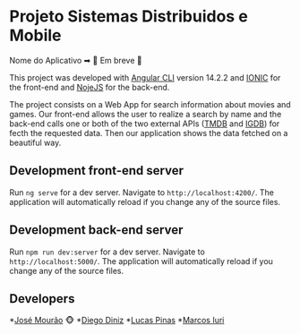 # Projeto Sistemas Distribuidos e Mobile

Nome do Aplicativo ➡ :construction:  Em breve :construction:

This project was developed with [Angular CLI](https://github.com/angular/angular-cli) version 14.2.2 and [IONIC](https://ionicframework.com/) for the front-end and [NojeJS](https://nodejs.org/en/) for the back-end.

The project consists on a Web App for search information about movies and games. Our front-end allows the user to realize a search by name and the back-end calls one or both of the two external APIs ([TMDB](https://www.themoviedb.org/documentation/api) and [IGDB](https://api-docs.igdb.com/#about)) for fecth the requested data. Then our application shows the data fetched on a beautiful way.

## Development front-end server

Run `ng serve` for a dev server. Navigate to `http://localhost:4200/`. The application will automatically reload if you change any of the source files.

## Development back-end server

Run `npm run dev:server` for a dev server. Navigate to `http://localhost:5000/`. The application will automatically reload if you change any of the source files.


## Developers

*[José Mourão](https://github.com/josemouraocpt) 🐵
*[Diego Diniz](https://github.com/DiegoDiniz59)
*[Lucas Pinas](https://github.com/Lucas1598698)
*[Marcos Iuri](https://github.com/marcosiuri)
